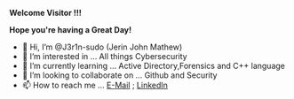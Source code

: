 **Welcome Visitor !!!**

**Hope you're having a Great Day!**

- 👋 Hi, I’m @J3r1n-sudo (Jerin John Mathew)
- 👀 I’m interested in ... All things Cybersecurity
- 🌱 I’m currently learning ... Active Directory,Forensics and C++ language
- 💞️ I’m looking to collaborate on ... Github and Security
- 📫 How to reach me ... [E-Mail](jerinjohnmathew200060@gmail.com) ; [LinkedIn](https://www.linkedin.com/in/jerin-john-mathew-7a20b7134)

<!---
J3r1n-sudo/J3r1n-sudo is a ✨ special ✨ repository because its `README.md` (this file) appears on your GitHub profile.
You can click the Preview link to take a look at your changes.
--->
